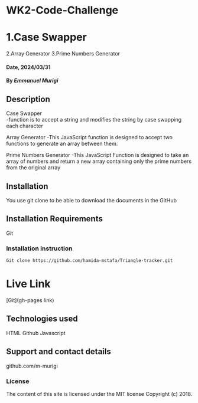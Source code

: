 # WK2-Code-Challenge
# 1.Case Swapper   
  2.Array Generator
  3.Prime Numbers Generator

#### Date, 2024/03/31

#### By *Emmanuel Murigi*

## Description
Case Swapper    
        -function is to accept a string and modifies the string by case swapping each character
        
Array Generator
        -This JavaScript function is designed to accept two functions to generate an array between them.

Prime Numbers Generator
        -This JavaScript Function is designed to take an array of numbers and return a new array containing only the prime numbers from the original array

        
## Installation
You use git clone to be able to download the documents in the GitHub

## Installation Requirements
Git

### Installation instruction
```
Git clone https://github.com/hamida-mstafa/Triangle-tracker.git

```

# Live Link
[Git](gh-pages link)

## Technologies used
HTML
Github
Javascript

## Support and contact details
github.com/m-murigi

### License
The content of this site is licensed under the MIT license
Copyright (c) 2018.








